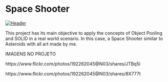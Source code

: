 # Space Shooter
[![Header](https://github.com/ideatogame/SpaceShooterSample/blob/main/SpaceShooter_Preview.gif?raw=true "Header")](https://fhdduraes.itch.io/space-shooter-sample)
<p>This project has its main objective to apply the concepts of Object Pooling and SOLID in a real world scenario. In this case, a Space Shooter similar to Asteroids with all art made by me.</p>

<p>IMAGENS NO PROJETO</p>
<p> https://www.flickr.com/photos/192262045@N03/shares/JTBq5i</p>
<p> https://www.flickr.com/photos/192262045@N03/shares/8X777t</p>
